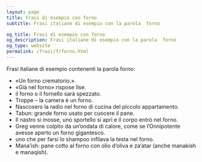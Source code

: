 ```yaml
---
layout: page
title: Frasi di esempio con forno 
subtitle: Frasi italiane di esempio con la parola  forno

og_title: Frasi di esempio con forno 
og_description: Frasi italiane di esempio con la parola  forno
og_type: website
permalink: /frasi/f/forno.html
---
```


Frasi italiane di esempio contenenti la parola forno:


- «Un forno crematorio.».
- «Già nel forno» rispose Ilse.
- il forno o il fornello sarà spezzato.
- Troppe – la camera è un forno.
- Nascosero la radio nel forno di cucina del piccolo appartamento.
- Tabun: grande forno usato per cuocere il pane.
- Il nastro si mosse, uno sportello si aprì e il corpo entrò nel forno.
- Greg venne colpito da un’ondata di calore, come se l’Onnipotente avesse aperto un forno gigantesco.
- uno che per farsi lo shampoo infilava la testa nel forno.
- Mana’ish: pane cotto al forno con olio d’oliva e za‘atar (anche manakish e manaqish).
